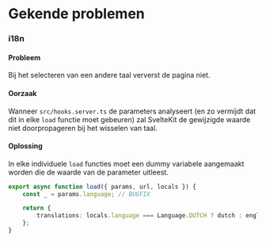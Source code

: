 # Gekende problemen

### i18n

#### Probleem

Bij het selecteren van een andere taal ververst de pagina niet.

#### Oorzaak

Wanneer `src/hooks.server.ts` de parameters analyseert (en zo vermijdt dat dit in elke `load` functie moet gebeuren) zal SvelteKit de gewijzigde waarde niet doorpropageren bij het wisselen van taal.

#### Oplossing

In elke individuele `load` functies moet een dummy variabele aangemaakt worden die de waarde van de parameter uitleest.

```typescript
export async function load({ params, url, locals }) {
    const _ = params.language; // BUGFIX

    return {
        translations: locals.language === Language.DUTCH ? dutch : english,
    };
}
```
